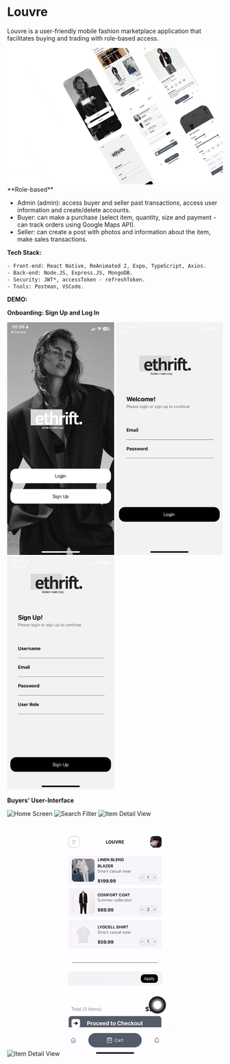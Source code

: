 # Louvre

Louvre is a user-friendly mobile fashion marketplace application that facilitates buying and trading with role-based access.

<img src="https://github.com/thanh-nt25/Louvre/blob/master/client/demo/banner.PNG"/>
**Role-based**

- Admin (admin): access buyer and seller past transactions, access user information and create/delete accounts.
- Buyer: can make a purchase (select item, quantity, size and payment - can track orders using Google Maps API).
- Seller: can create a post with photos and information about the item, make sales transactions.

**Tech Stack:**

    - Front-end: React Native, ReAnimated 2, Expo, TypeScript, Axios.
    - Back-end: Node.JS, Express.JS, MongoDB.
    - Security: JWT*, accessToken - refreshToken.
    - Tools: Postman, VSCode.

**DEMO:**


**Onboarding: Sign Up and Log In**

<p float="left">
	<img src="https://github.com/thanh-nt25/Louvre/blob/master/client/demo/home.PNG" title="Home" width="250"/>
	<img src="https://github.com/thanh-nt25/Louvre/blob/master/client/demo/signin.PNG" title="Sign In" width="250"/>
	<img src="https://github.com/thanh-nt25/Louvre/blob/master/client/demo/signup.PNG" title="Sign Up" width="250"/>
</p>

<p></p>

**Buyers' User-Interface**

<p float="left">
	<img src="https://github.com/thanh-nt25/Louvre/blob/master/client/demo/homenavi.gif" title="Home Screen" width="250"/>
	<img src="https://github.com/thanh-nt25/Louvre/blob/master/client/demo/search.gif" title="Search Filter" width="250"/>
	<img src="https://github.com/thanh-nt25/Louvre/blob/master/client/demo/detail.gif" title="Item Detail View" width="250"/>
</p>


<p float="left">
	<img src="https://github.com/thanh-nt25/Louvre/blob/master/client/demo/side.gif" title="Item Detail View" width="250"/>
	<img src="https://github.com/thanh-nt25/Louvre/blob/master/client/demo/cart.gif" title="Cart View" width="250"/>
</p>








